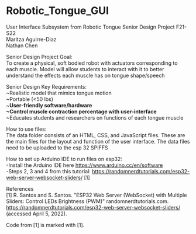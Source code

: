 # Robotic_Tongue_GUI
User Interface Subsystem from Robotic Tongue Senior Design Project F21-S22 <br>
Maritza Aguirre-Diaz <br>
Nathan Chen <br>
 
Senior Design Project Goal:   <br>
To create a physical, soft bodied robot with actuators corresponding to each muscle.
Model will allow students to interact with it to better understand the effects each muscle has on tongue shape/speech

Senior Design Key Requirements: <br>
~Realistic model that mimics tongue motion <br>
~Portable (<50 lbs) <br>
~**User-friendly software/hardware <br>
~Control muscle contraction percentage with user-interface** <br>
~Educates students and researchers on functions of each tongue muscle <br>

How to use files: <br>
The data folder consists of an HTML, CSS, and JavaScript files. These are the main files for the layout and function of the user interface. The data files need to be uploaded to the esp 32 SPIFFS <br>

How to set up Arduino IDE to run files on esp32:<br>
-Install the Arduino IDE here https://www.arduino.cc/en/software<br>
-Steps 2, 3 and 4 from this tutorial: https://randomnerdtutorials.com/esp32-web-server-websocket-sliders/ [1]<br>

References <br>
[1] R. Santos and S. Santos. "ESP32 Web Server (WebSocket) with Multiple <br>
Sliders: Control LEDs Brightness (PWM)" randomnerdtutorials.com.  <br>
https://randomnerdtutorials.com/esp32-web-server-websocket-sliders/ (accessed April 5, 2022). <br>

Code from [1] is marked with [1].

